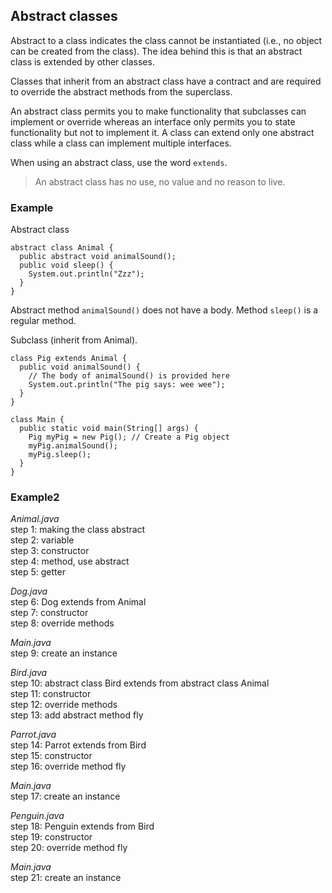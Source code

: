 ## Abstract classes

Abstract to a class indicates the class cannot be instantiated (i.e., no object can be created from the class). The idea behind this is that an abstract class is extended by other classes.

Classes that inherit from an abstract class have a contract and are required to override the abstract methods from the superclass.

An abstract class permits you to make functionality that subclasses can implement or override whereas an interface only permits you to state functionality but not to implement it. A class can extend only one abstract class while a class can implement multiple interfaces.

When using an abstract class, use the word `extends`.

> An abstract class has no use, no value and no reason to live.

### Example

Abstract class

    abstract class Animal {
      public abstract void animalSound();
      public void sleep() {
        System.out.println("Zzz");
      }
    }

Abstract method `animalSound()` does not have a body. Method `sleep()` is a regular method.

Subclass (inherit from Animal).

    class Pig extends Animal {
      public void animalSound() {
        // The body of animalSound() is provided here
        System.out.println("The pig says: wee wee");
      }
    }

    class Main {
      public static void main(String[] args) {
        Pig myPig = new Pig(); // Create a Pig object
        myPig.animalSound();
        myPig.sleep();
      }
    }

### Example2

_Animal.java_ <br/>
step 1: making the class abstract  <br/>
step 2: variable <br/>
step 3: constructor <br/>
step 4: method, use abstract <br/>
step 5: getter 

_Dog.java_ <br/>
step 6: Dog extends from Animal <br/>
step 7: constructor <br/>
step 8: override methods 

_Main.java_ <br/>
step 9: create an instance

_Bird.java_ <br/>
step 10: abstract class Bird extends from abstract class Animal <br/>
step 11: constructor <br/>
step 12: override methods <br/>
step 13: add abstract method fly

_Parrot.java_ <br/>
step 14: Parrot extends from Bird <br/>
step 15: constructor <br/>
step 16: override method fly

_Main.java_ <br/>
step 17: create an instance

_Penguin.java_ <br/>
step 18: Penguin extends from Bird <br/>
step 19: constructor <br/>
step 20: override method fly 

_Main.java_ <br/>
step 21: create an instance
